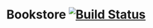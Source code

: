 # Bookstore [![Build Status](https://travis-ci.org/gremax/bookstore.svg?branch=master)](https://travis-ci.org/gremax/bookstore)


